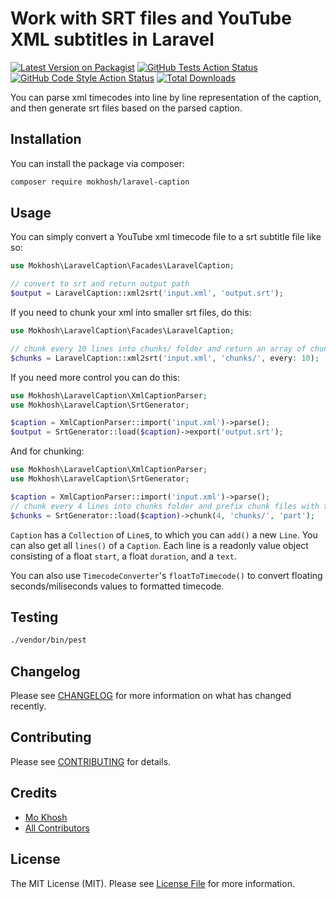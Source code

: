 # Work with SRT files and YouTube XML subtitles in Laravel

[![Latest Version on Packagist](https://img.shields.io/packagist/v/mokhosh/laravel-caption.svg?style=flat-square)](https://packagist.org/packages/mokhosh/laravel-caption)
[![GitHub Tests Action Status](https://img.shields.io/github/actions/workflow/status/mokhosh/laravel-caption/run-tests.yml?branch=main&label=tests&style=flat-square)](https://github.com/mokhosh/laravel-caption/actions?query=workflow%3Arun-tests+branch%3Amain)
[![GitHub Code Style Action Status](https://img.shields.io/github/actions/workflow/status/mokhosh/laravel-caption/fix-php-code-style-issues.yml?branch=main&label=code%20style&style=flat-square)](https://github.com/mokhosh/laravel-caption/actions?query=workflow%3A"Fix+PHP+code+style+issues"+branch%3Amain)
[![Total Downloads](https://img.shields.io/packagist/dt/mokhosh/laravel-caption.svg?style=flat-square)](https://packagist.org/packages/mokhosh/laravel-caption)

You can parse xml timecodes into line by line representation of the caption, and then generate srt files based on the parsed caption.

## Installation

You can install the package via composer:

```bash
composer require mokhosh/laravel-caption
```

## Usage

You can simply convert a YouTube xml timecode file to a srt subtitle file like so:

```php
use Mokhosh\LaravelCaption\Facades\LaravelCaption;

// convert to srt and return output path
$output = LaravelCaption::xml2srt('input.xml', 'output.srt');
```

If you need to chunk your xml into smaller srt files, do this:

```php
use Mokhosh\LaravelCaption\Facades\LaravelCaption;

// chunk every 10 lines into chunks/ folder and return an array of chunks' paths
$chunks = LaravelCaption::xml2srt('input.xml', 'chunks/', every: 10);
```

If you need more control you can do this:

```php
use Mokhosh\LaravelCaption\XmlCaptionParser;
use Mokhosh\LaravelCaption\SrtGenerator;

$caption = XmlCaptionParser::import('input.xml')->parse();
$output = SrtGenerator::load($caption)->export('output.srt');
```

And for chunking:

```php
use Mokhosh\LaravelCaption\XmlCaptionParser;
use Mokhosh\LaravelCaption\SrtGenerator;

$caption = XmlCaptionParser::import('input.xml')->parse();
// chunk every 4 lines into chunks folder and prefix chunk files with the word "part"
$chunks = SrtGenerator::load($caption)->chunk(4, 'chunks/', 'part');
```

`Caption` has a `Collection` of `Line`s, to which you can `add()` a new `Line`.
You can also get all `lines()` of a `Caption`.
Each line is a readonly value object consisting of a float `start`, a float `duration`, and a `text`.

You can also use `TimecodeConverter`'s `floatToTimecode()` to convert floating seconds/miliseconds values to formatted timecode.

## Testing

```bash
./vendor/bin/pest
```

## Changelog

Please see [CHANGELOG](CHANGELOG.md) for more information on what has changed recently.

## Contributing

Please see [CONTRIBUTING](CONTRIBUTING.md) for details.

## Credits

- [Mo Khosh](https://github.com/mokhosh)
- [All Contributors](../../contributors)

## License

The MIT License (MIT). Please see [License File](LICENSE.md) for more information.
